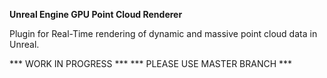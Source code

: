 **Unreal Engine GPU Point Cloud Renderer**

Plugin for Real-Time rendering of dynamic and massive point cloud data in Unreal.

*** WORK IN PROGRESS ***
*** PLEASE USE MASTER BRANCH ***
